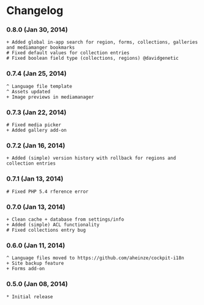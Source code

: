 # Changelog

### 0.8.0 (Jan 30, 2014)
    
    + Added global in-app search for region, forms, collections, galleries and mediamanger bookmarks
    # Fixed default values for collection entries
    # Fixed boolean field type (collections, regions) @davidgenetic

### 0.7.4 (Jan 25, 2014)

    ^ Language file template
    ^ Assets updated
    + Image previews in mediamanager

### 0.7.3 (Jan 22, 2014)
    
    # Fixed media picker
    + Added gallery add-on

### 0.7.2 (Jan 16, 2014)

    + Added (simple) version history with rollback for regions and collection entries

### 0.7.1 (Jan 13, 2014)

    # Fixed PHP 5.4 rference error

### 0.7.0 (Jan 13, 2014)

    + Clean cache + database from settings/info
    + Added (simple) ACL functionality
    # Fixed collections entry bug

### 0.6.0 (Jan 11, 2014)

    ^ Language files moved to https://github.com/aheinze/cockpit-i18n
    + Site backup feature
    + Forms add-on

### 0.5.0 (Jan 08, 2014)

    * Initial release